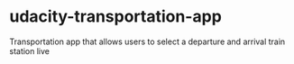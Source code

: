 # udacity-transportation-app
Transportation app that allows users to select a departure and arrival train station live
